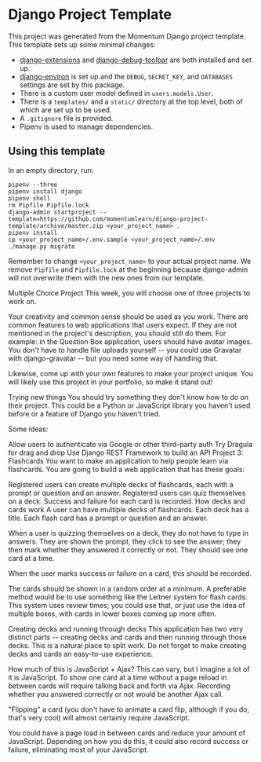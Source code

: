 # Django Project Template

This project was generated from the Momentum Django project template. This template sets up some minimal changes:

- [django-extensions](https://django-extensions.readthedocs.io/en/latest/) and [django-debug-toolbar](https://django-debug-toolbar.readthedocs.io/en/latest/) are both installed and set up.
- [django-environ](https://django-environ.readthedocs.io/en/latest/) is set up and the `DEBUG`, `SECRET_KEY`, and `DATABASES` settings are set by this package.
- There is a custom user model defined in `users.models.User`.
- There is a `templates/` and a `static/` directory at the top level, both of which are set up to be used.
- A `.gitignore` file is provided.
- Pipenv is used to manage dependencies.

## Using this template

In an empty directory, run:

```
pipenv --three
pipenv install django
pipenv shell
rm Pipfile Pipfile.lock
django-admin startproject --template=https://github.com/momentumlearn/django-project-template/archive/master.zip <your_project_name> .
pipenv install
cp <your_project_name>/.env.sample <your_project_name>/.env
./manage.py migrate
```

Remember to change `<your_project_name>` to your actual project name. We remove `Pipfile` and `Pipfile.lock` at the beginning because django-admin will not overwrite them with the new ones from our template.





Multiple Choice Project
This week, you will choose one of three projects to work on.

Your creativity and common sense should be used as you work. There are common features to web applications that users expect. If they are not mentioned in the project's description, you should still do them. For example: in the Question Box application, users should have avatar images. You don't have to handle file uploads yourself -- you could use Gravatar with django-gravatar -- but you need some way of handling that.

Likewise, come up with your own features to make your project unique. You will likely use this project in your portfolio, so make it stand out!

Trying new things
You should try something they don't know how to do on their project. This could be a Python or JavaScript library you haven't used before or a feature of Django you haven't tried.

Some ideas:

Allow users to authenticate via Google or other third-party auth
Try Dragula for drag and drop
Use Django REST Framework to build an API
Project 3: Flashcards
You want to make an application to help people learn via flashcards. You are going to build a web application that has these goals:

Registered users can create multiple decks of flashcards, each with a prompt or question and an answer.
Registered users can quiz themselves on a deck.
Success and failure for each card is recorded.
How decks and cards work
A user can have multiple decks of flashcards. Each deck has a title. Each flash card has a prompt or question and an answer.

When a user is quizzing themselves on a deck, they do not have to type in answers. They are shown the prompt, they click to see the answer; they then mark whether they answered it correctly or not. They should see one card at a time.

When the user marks success or failure on a card, this should be recorded.

The cards should be shown in a random order at a minimum. A preferable method would be to use something like the Leitner system for flash cards. This system uses review times; you could use that, or just use the idea of multiple boxes, with cards in lower boxes coming up more often.

Creating decks and running through decks
This application has two very distinct parts -- creating decks and cards and then running through those decks. This is a natural place to split work. Do not forget to make creating decks and cards an easy-to-use experience.

How much of this is JavaScript + Ajax?
This can vary, but I imagine a lot of it is JavaScript. To show one card at a time without a page reload in between cards will require talking back and forth via Ajax. Recording whether you answered correctly or not would be another Ajax call.

"Flipping" a card (you don't have to animate a card flip, although if you do, that's very cool) will almost certainly require JavaScript.

You could have a page load in between cards and reduce your amount of JavaScript. Depending on how you do this, it could also record success or failure, eliminating most of your JavaScript.
